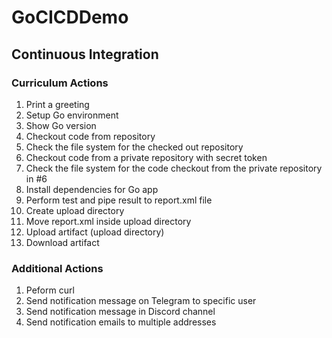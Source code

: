 # GoCICDDemo

## Continuous Integration

### Curriculum Actions

1. Print a greeting
2. Setup Go environment
3. Show Go version
4. Checkout code from repository
5. Check the file system for the checked out repository
6. Checkout code from a private repository with secret token
7. Check the file system for the code checkout from the private repository in #6
8. Install dependencies for Go app
9. Perform test and pipe result to report.xml file
10. Create upload directory
11. Move report.xml inside upload directory
12. Upload artifact (upload directory)
13. Download artifact

### Additional Actions

1. Peform curl
2. Send notification message on Telegram to specific user
3. Send notification message in Discord channel
4. Send notification emails to multiple addresses
